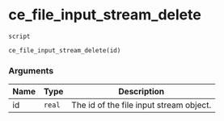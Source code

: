 # ce_file_input_stream_delete
`script`
```gml
ce_file_input_stream_delete(id)
```

### Arguments
| Name | Type | Description |
| ---- | ---- | ----------- |
| id | `real` | The id of the file input stream object. |
